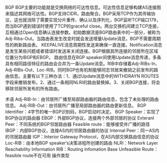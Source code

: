 BGP
BGP主要的功能就是交换网络的可达性信息。可达性信息足够构建AS连接图来描述其网络可达性。BGP支持CIDR，路由聚合。BGP采用TCP作为其传输协议，这也就消除了需要实现分片重传、确认以及序列化，BGP监听TCP端口179，而当BGP遇到错误时使用了TCP的graceful close。两台交换机间建立TCP连接，互相通过Open信息确认连接参数。初始数据流是BGP路由表中的一部分，被称为Adj-Ribs-Out。当路由表发生改变时就会发送增量Update消息，BGP不需要周期性的刷新路由表。
KEEPALIVE消息周期性发送来确保一直连接。Notification消息是发生某些问题或者错误时发送来关闭连接。BGP根据其所连接的邻居所在区域位置分为IBGP和EBGP。
路由信息在BGP speaker间使用Update消息传递，多条具有相同路径特征的路由会合并为一条Update消息。RIB中存储着Adj-RIBs-In、Adj-RIBs-Out、Loc-RIB。同时BGP也有机制能够同志邻居来撤销之前发布的路由信息。主要有以下三种办法：1、通过Update消息中的WITHDRAYN ROUTES字段来撤销发布。2、通过一条相同NLRI的路由替换掉。3、关闭BGP连接，将会移除邻居所发布的所有路由。

术语
Adj-RIB-In：由邻居所广播至局部路由器的路由信息，包含了未处理的路由信息。
Adj-RIB-Out：由邻居所广播至局部路由器的路由更新信息。
BGP Identifier：4字节的唯一BGP识别码，BGP启动时决定。
BGP Speaker：实现了BGP协议的路由器
EBGP：外部BGP协议，连接两个外部邻居的协议
Exteranl Peer：不同系统的BGP邻居路由器
Feasible route：能够接受并广播的路径
IBGP：内部BGP协议，连接AS内的邻居路由器的协议
Internal Peer：同一AS内的邻居路由器
IGP：Interior Gateway Protocol，在AS内部交换路由信息的协议
Loc-RIB：由本地BGP speaker‘s决策进程所创建的路由
NLRI：Network Layer Reachability Information
RIB：Routing Infomation Base
Unfeasible Route：feasible route不在可用
操作类型



